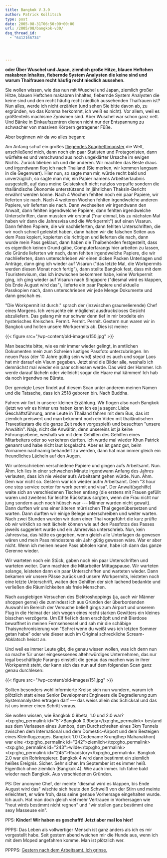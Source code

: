 ```yaml
---
title: Bangkok V.3.0
author: Patrick Kollitsch
type: post
date: 2005-08-31T06:50:00+00:00
url: /2005/08/bangkok-v30/
dsq_thread_id:
  - "6412166734"




---
```

**oder &Uuml;ber Wuschel und Japan, ziemlich gro&szlig;e Hitze, blauen Heftchen makabren Inhaltes, fiebernde System Analysten die keine sind und warum Thaifrauen recht h&auml;ufig recht niedlich aussehen.**

Sie wollen wissen, wie das nun mit Wuschel und Japan, ziemlich gro&szlig;er Hitze, blauen Heftchen makabren Inhaltes, fiebernde System Analysten die keine sind und den recht h&auml;ufig recht niedlich aussehenden Thaifrauen ist? Nun alles, werde ich nicht erz&auml;hlen (und sehen Sie bitte davon ab, zu ergr&uuml;nden, wo das Komma herkommt, ich wei&szlig; es nicht). Vor allem, weil es gr&ouml;&szlig;tenteils machisme Zynismen sind. Aber Wuschel war schon ganz nett. Und B&auml;nke in Einkaufszentren dienen nicht nur der Entspannung zu schwacher von massiven K&ouml;rpern getragener F&uuml;&szlig;e. 

Aber beginnen wir da wo alles begann:

Am Anfang schuf ein gro&szlig;es [fliegendes Spaghettimonster][1] die Welt, anschlie&szlig;end mich, dann noch ein paar Statisten und Protagonisten, dann w&uuml;rfelte es und verschwand aus noch ungekl&auml;rter Ursache im ewigen Nichts. Zur&uuml;ck blieben ich und die anderen. Wir machten das Beste draus und irgendwann flog ich nach Thailand (Sie merken, wir kommen langsam in die Gegenwart). Hier nun, so sagte man mir, w&uuml;rde recht bald und unverz&uuml;glich, so sagte man mir, ein Papier namens Arbeitserlaubnis ausgestellt, auf dass meine Geisteskraft nicht nutzlos verpuffe sondern die thail&auml;ndische &Ouml;konomie unterst&uuml;tzend im j&auml;hrlichen Thaksin-Bericht erw&auml;hnt werden k&ouml;nne. Nach 4 Wochen fehlten noch ein paar Papiere, wir lieferten sie nach. Nach 4 weiteren Wochen fehlten irgendwelche anderen Papiere, wir lieferten sie nach. Dann wechselten wir irgendwann den Anwalt, dann fehlten irgendwelche Papiere, dann fehlten irgendwelche Unterschriften, dann mussten wir erstmal ("nur einmal, bis zu n&auml;chsten Mal haben wir dann die Jahresvisa und die Workpermit") auf einen Visarun. Dann fehlten Papiere, die wir nachlieferten, dann fehlten Unterschriften, die wir noch schnell geleistet haben, dann haben wir die falschen Seiten aus dem Pass kopiert, kopierten die richtigen und lieferten die nach, dann wurde mein Pass geklaut, dann haben die Thaibeh&ouml;rden festgestellt, dass es eigentlich keinen Grund g&auml;be, Computerfarangs hier arbeiten zu lassen, die Gr&uuml;nde lieferten wir nach, dann fehlten irgendwelche Papiere, die wir nachlieferten, dann unterschrieben wir einen dicken Packen Unterlagen und Antr&auml;ge, dann ging ich wieder auf Visarun ("das letzte Mal, die Workpermits werden diesen Monat noch fertig"), dann stellte Bangkok fest, dass mit dem Touristenvisum, das ich inzwischen bekommen habe, keine Workpermit ging, ich ging wieder auf Visarun nach Singapore ("diesmal wird es klappen, bis Ende August wird das"), lieferte ein paar Papiere und aktuelle Passkopien nach, dann unterschrieben wir jede Menge Dokumente und dann geschah es.

"Die Workpermit ist durch." sprach der (inzwischen graumelierende) Chef eines Morgens. Ich versuchte ein m&ouml;glichst ausdrucksloses Gesicht abzuliefern. Das gelang mir nur schwer denn tief in mir brodelte ein hysterisches Kreischen. Permit. Permit. Permit. Gestern nun waren wir in Bangkok und holten unsere Workpermits ab. Dies ist meine:

{{< figure src="/wp-content/old-images/150.jpg" >}}

Man beachte bitte, wie es mir immer wieder gelingt, in amtlichen Dokumenten mein zum Schreien lustiges Passfoto unterzubringen. Im neuen Pass (der 10 Jahre g&uuml;ltig sein wird) steckt es auch und sogar Laos hat mir darauf ein Visum gegeben. Jetzt sind die Bilder alle, weshalb ich demn&auml;chst mal wieder ein paar schiessen werde. Das wird der Hammer. Ich werde darauf l&auml;cheln oder vielleicht sogar die Haare mal k&auml;mmen! Ich hab da noch irgendwo ne B&uuml;rste.

Der geneigte Leser findet auf diesem Scan unter anderem meinen Namen und die Tatsache, dass ich 2518 geboren bin. Nach Buddha.

Fahren wir fort in unserer kleinen Erz&auml;hlung. Wir flogen also nach Bangkok (jetzt wo wir es hinter uns haben kann ich es ja sagen: Liebe Gesch&auml;ftsf&uuml;hrung, arme Leute in Thailand fahren mit dem Bus, das ist ziemlich preiswert und man bekommt noch ein Video mit thail&auml;ndischen Travestiestars die die ganze Zeit reden vorgespielt) und besuchten "unsere Anw&auml;ltin". Naja, nicht die Anw&auml;ltin, denn unsereins ist ja keine F&uuml;hrungsebene, weshalb wir mit dem Gehilfen des Gehilfen eines Mitarbeiters oder so verkehren durften. Ich wurde mal wieder Khun Patrick genannt und habe nicht laut losgelacht. Aber es ist ganz gut, beim Vornamen nachnamig behandelt zu werden, dann hat man immer gleich ein freundliches L&auml;cheln auf den Augen.

Wir unterschrieben verschiedene Papiere und gingen aufs Arbeitsamt. Nun. &Auml;hm. Ich lies in einer schwachen Minute irgendwann Anfang des Jahres verlauten, dass ich nie wieder aufs Arbeitsamt gehen w&uuml;rde. Nun. &Auml;hm. Dem war nicht so. Gestern war ich wieder aufm Arbeitsamt. Dem "3 hour one stop service center for work permit and visa". Der Anwalt(sgehilfe) waite sich an verschiedenen Tischen entlang (die erstens mit Frauen gef&uuml;llt waren und zweitens f&uuml;r leichte R&uuml;ckstaus sorgten, wenn die Frau nicht nur jung sondern auch noch h&uuml;bsch war --- M&auml;nner wurden nicht gewait). Dann durften wir uns einer &auml;lteren m&uuml;rrischen Thai gegen&uuml;bersetzen und warten. Dann durften wir einige Belege unterschreiben und weiter warten. Nach zwei Stunden wurden wir dann einer Thai vorgef&uuml;hrt die kurz pr&uuml;fte ob wir wirklich so nett l&auml;cheln k&ouml;nnen wie auf den Passfotos des Passes jeweils suggeriert wurde und ein Jahresvisa unterschrieb. Nun, kein Jahresvisa, das h&auml;tte es gegeben, wenn gleich alle Unterlagen da gewesen w&auml;ren und mein Pass mindestens ein Jahr g&uuml;tig gewesen w&auml;re. War er aber nicht. Wenn ich meinen neuen Pass abholen kann, habe ich dann das ganze Gerenne wieder.

Wir warteten noch ein St&uuml;ck, gaben noch ein paar Unterschriften und warteten weiter. Dann machten die Mitarbeiter Mittagspause. Wir warteten solange, leisteten dann ein paar Unterschriften und warteten wieder. Dann bekamen wir unsere P&auml;sse zur&uuml;ck und unsere Workpermits, leisteten noch eine letzte Unterschrift, waiten den Gehilfen der sich lachend bedankte und verlie&szlig;en die R&auml;umlichkeiten als freie Menschen. 

Nach ausgiebigen Versuchen des Elektroshoppings (ja, auch wir M&auml;nner shoppen gerne) die zumindest ich aus Gr&uuml;nden der &uuml;berbordenden Auswahl im Bereich der Versuche belie&szlig; gings zum Airport und unserem Flug in die Heimat der sich wegen eines recht starken Gewitters ein kleines bisschen verz&ouml;gerte. Um Elf fiel ich dann ersch&ouml;pft und mit Bierdose bewaffnet in meinen Fernsehsessel und sah mir die sch&auml;bige Thaisynchronisierung von "Schrei wenn du wei&szlig;t was ich letzten Sommer getan habe" oder wie dieser auch im Original schreckliche Scream-Abklatsch heisst an.

Und weil es immer Leute gibt, die genau wissen wollen, was ich denn nun so mache f&uuml;r unser eingesessenes altehrw&uuml;rdiges Unternehmen, das nur legal besch&auml;ftigte Farangs einstellt die genau das machen was in ihrer Workpermit steht, der kann sich das nun auf dem folgenden Scan ganz genau durchlesen:

{{< figure src="/wp-content/old-images/151.jpg" >}}

Sollten besonders wohl informierte Kreise sich nun wundern, warum ich pl&ouml;tzlich statt eines Senior Development Engineers die Degradierung zum Systemanalysten ertragen darf --- das weiss allein das Schicksal und das ist uns immer einen Schritt voraus.

Sie wollen wissen, wie Bangkok 0.9beta, 1.0 und 2.0 war? <txp:gho_permalink id="5">Bangkok 0.9beta</txp:gho_permalink> bestand aus dem Verlassen eines Jumbos, dem Durchschreiten eines 3km Tunnels zwischen dem International und dem Domestic-Airport und dem Besteigen eines Kleinflugzeuges. Bangkok 1.0 (Codename Krungthep Mahanakhon) war eine <txp:gho_permalink id="242">ziemlich</txp:gho_permalink> <txp:gho_permalink id="243">wilde</txp:gho_permalink> <txp:gho_permalink id="245">Roadstory</txp:gho_permalink>. Bangkok 2.0 war ein Rohrkrepierer. Bangkok 4 wird dann bestimmt ein ziemlich hei&szlig;es Ereignis. Sicher. Sehr sicher. Im September ist es immer hei&szlig;. Eigentlich ohne ziemlich (Bangkok 4). Wie auch immer. Ich fahre bald wieder nach Bangkok. Aus verschiedenen Gr&uuml;nden.

PS: Der anonyme Chef, der meinte "diesmal wird es klappen, bis Ende August wird das" wischte sich heute den Schwei&szlig; von der Stirn und meinte erleichtert, er w&auml;re froh, dass seine genaue Vorhersage eingehalten wurde. Ich auch. Hat man doch gleich viel mehr Vertrauen in Vorhersagen wie "heut wirds bestimmt nicht regnen" und "wir stellen ganz bestimmt eine sexy Masseuse ein".

PPS: **Kinder! Wir haben es geschafft! Jetzt aber mal los hier!**

PPPS: Das Leben als vollwertiger Mensch ist ganz anders als ich es mir vorgestellt habe. Seit gestern abend weichen mir die Hunde aus, wenn ich mit dem Moped angefahren komme. Man ist pl&ouml;tzlich wer.

PPPPS: [Gestern nach dem Arbeitsamt. Ich grinse.][2]

 [1]: http://de.wikipedia.org/wiki/Fliegendes_Spaghettimonster
 [2]: http://kollitsch.de/2005/08/30